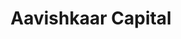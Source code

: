 ---
layout: firm_page
title: "Aavishkaar Capital"
id: "aavishkaarcapital.in"
permalink: "/aavishkaarcapitalaavishkaarcapital.in/"
website: "https://www.aavishkaarcapital.in"
offices: "Mumbai (India)"
investment_stages: "Series A, Series B, Series C"
portfolio_companies: "GO DESi"
portfolio_link: "https://aavishkaarcapital.in/portfolios/"
investment_markets: "Finance, Sustainable Agriculture, Financial Services"
founded_year: "2001"
description: "Aavishkaar Capital focuses on venture capital financing and impact investment, empowering entrepreneurs to tackle significant challenges and create meaningful change. They embrace risk to generate substantial social impact."
linkedin: "https://www.linkedin.com/company/aavishkaar"
twitter: "https://twitter.com/AavishkaarVC"
instagram: ""
team_page: "https://aavishkaarcapital.in/team/"
investor_type: "Venture Capital, Impact Investment"
crunchbase: "https://www.crunchbase.com/organization/aavishkaar-goodwell"
pitchbook: "https://pitchbook.com/profiles/investor/40822-84"

# SEO Optimization
meta_title: "Aavishkaar Capital - VC Firm - projectstartups.com"
meta_description: "Aavishkaar Capital, Aavishkaar Capital focuses on venture capital financing and impact investment, empowering entrepreneurs to tackle significant challenges and create me..."
meta_keywords: "Aavishkaar Capital, Finance, Sustainable Agriculture, Financial Services, VC firm, venture capital, startup investor, projectstartups.com"
canonical_url: "https://vc.projectstartups.com/aavishkaarcapitalaavishkaarcapital.in/"
---